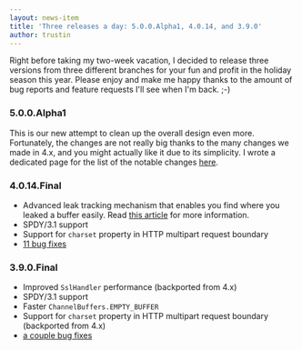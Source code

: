 ```yaml
---
layout: news-item
title: 'Three releases a day: 5.0.0.Alpha1, 4.0.14, and 3.9.0'
author: trustin
---
```

Right before taking my two-week vacation, I decided to release three versions from three different branches for your fun and profit in the holiday season this year.  Please enjoy and make me happy thanks to the amount of bug reports and feature requests I'll see when I'm back. ;-)

### 5.0.0.Alpha1

This is our new attempt to clean up the overall design even more.  Fortunately, the changes are not really big thanks to the many changes we made in 4.x, and you might actually like it due to its simplicity.  I wrote a dedicated page for the list of the notable changes [here](http://netty.io/wiki/new-and-noteworthy-in-5.x.html).

### 4.0.14.Final

* Advanced leak tracking mechanism that enables you find where you leaked a buffer easily. Read [this article](http://netty.io/wiki/reference-counted-objects.html) for more information.
* SPDY/3.1 support
* Support for `charset` property in HTTP multipart request boundary
* [11 bug fixes](https://github.com/netty/netty/issues?milestone=77&state=closed)

### 3.9.0.Final

* Improved `SslHandler` performance (backported from 4.x)
* SPDY/3.1 support
* Faster `ChannelBuffers.EMPTY_BUFFER`
* Support for `charset` property in HTTP multipart request boundary (backported from 4.x)
* [a couple bug fixes](https://github.com/netty/netty/issues?milestone=74&state=closed)

